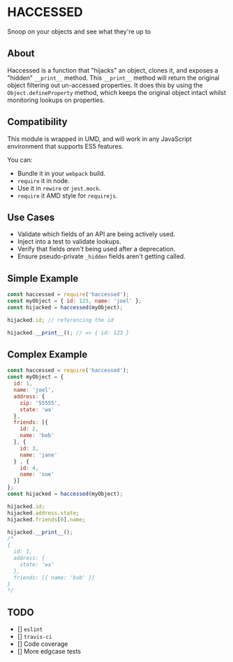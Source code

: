 # HACCESSED

Snoop on your objects and see what they're up to

## About

Haccessed is a function that "hijacks" an object, clones it, and exposes a "hidden" `__print__` method. This `__print__` method will return the original object filtering out un-accessed properties. It does this by using the `Object.defineProperty` method, which keeps the original object intact whilst monitoring lookups on properties.

## Compatibility
This module is wrapped in UMD, and will work in any JavaScript environment that supports ES5 features.

You can:

- Bundle it in your `webpack` build.
- `require` it in node.
- Use it in `rewire` or `jest.mock`.
- `require` it AMD style for `requirejs`.

## Use Cases

- Validate which fields of an API are being actively used.
- Inject into a test to validate lookups.
- Verify that fields _aren't_ being used after a deprecation.
- Ensure pseudo-private `_hidden` fields aren't getting called.

## Simple Example

```javascript
const haccessed = require('haccessed');
const myObject = { id: 123, name: 'joel' };
const hijacked = haccessed(myObject);

hijacked.id; // referencing the id

hijacked.__print__(); // => { id: 123 }
```

## Complex Example

```javascript
const haccessed = require('haccessed');
const myObject = {
  id: 1,
  name: 'joel',
  address: {
    zip: '55555',
    state: 'wa'
  },
  friends: [{
    id: 2,
    name: 'bob'
  }, {
    id: 3,
    name: 'jane'
  } , {
    id: 4,
    name: 'sue'
  }]
};
const hijacked = haccessed(myObject);

hijacked.id;
hijacked.address.state;
hijacked.friends[0].name;

hijacked.__print__();
/*
{
  id: 1,
  address: {
    state: 'wa'
  },
  friends: [{ name: 'bob' }]
}
*/
```

## TODO
- [] `eslint`
- [] `travis-ci`
- [] Code coverage
- [] More edgcase tests
